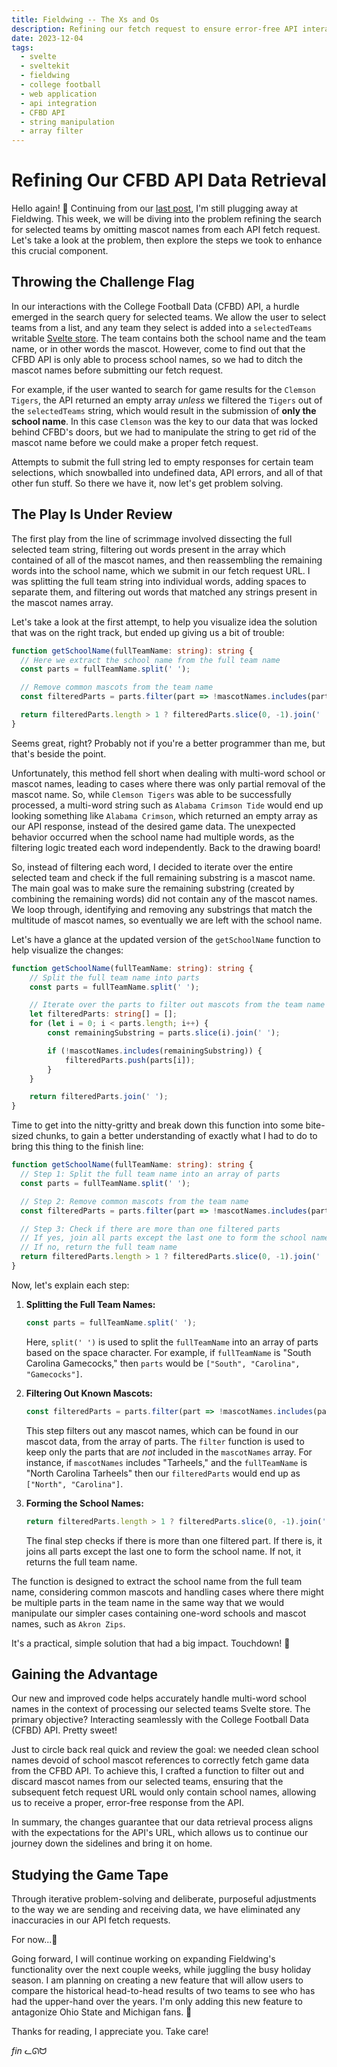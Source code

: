 ```yaml
---
title: Fieldwing -- The Xs and Os
description: Refining our fetch request to ensure error-free API interactions
date: 2023-12-04
tags:
  - svelte
  - sveltekit
  - fieldwing
  - college football
  - web application
  - api integration
  - CFBD API
  - string manipulation
  - array filter
---
```


#  Refining Our CFBD API Data Retrieval

Hello again! 👋 Continuing from our [last post](https://www.jcoletta.com/sveltekit-magic/), I'm still plugging away at Fieldwing. This week, we will be diving into the problem refining the search for selected teams by omitting mascot names from each API fetch request. Let's take a look at the problem, then explore the steps we took to enhance this crucial component.

## Throwing the Challenge Flag

In our interactions with the College Football Data (CFBD) API, a hurdle emerged in the search query for selected teams. We allow the user to select teams from a list, and any team they select is added into a `selectedTeams` writable [Svelte store](https://svelte.dev/docs/svelte-store). The team contains both the school name and the team name, or in other words the mascot. However, come to find out that the CFBD API is only able to process school names, so we had to ditch the mascot names before submitting our fetch request. 

For example, if the user wanted to search for game results for the `Clemson  Tigers`, the API returned an empty array *unless* we filtered the `Tigers` out of the `selectedTeams` string, which would result in the submission of **only the school name**. In this case `Clemson` was the key to our data that was locked behind CFBD's doors, but we had to manipulate the string to get rid of the mascot name before we could make a proper fetch request.

Attempts to submit the full string led to empty responses for certain team selections, which snowballed into undefined data, API errors, and all of that other fun stuff. So there we have it, now let's get problem solving.

## The Play Is Under Review

The first play from the line of scrimmage involved dissecting the full selected team string, filtering out words present in the array which contained of all of the mascot names, and then reassembling the remaining words into the school name, which we submit in our fetch request URL. I was splitting the full team string into individual words, adding spaces to separate them, and filtering out words that matched any strings present in the mascot names array.

Let's take a look at the first attempt, to help you visualize idea the solution that was on the right track, but ended up giving us a bit of trouble:

```typescript
function getSchoolName(fullTeamName: string): string {
  // Here we extract the school name from the full team name
  const parts = fullTeamName.split(' ');

  // Remove common mascots from the team name
  const filteredParts = parts.filter(part => !mascotNames.includes(part));

  return filteredParts.length > 1 ? filteredParts.slice(0, -1).join(' ') : fullTeamName;
}
```

Seems great, right? Probably not if you're a better programmer than me, but that's beside the point.

Unfortunately, this method fell short when dealing with multi-word school or mascot names, leading to cases where there was only partial removal of the mascot name. So, while `Clemson Tigers` was able to be successfully processed, a multi-word string such as `Alabama Crimson Tide` would end up looking something like `Alabama Crimson`, which returned an empty array as our API response, instead of the desired game data. The unexpected behavior occurred when the school name had multiple words, as the filtering logic treated each word independently. Back to the drawing board!

So, instead of filtering each word, I decided to iterate over the entire selected team and check if the full remaining substring is a mascot name. The main goal was to make sure the remaining substring (created by combining the remaining words) did not contain any of the mascot names. We loop through, identifying and removing any substrings that match the multitude of mascot names, so eventually we are left with the school name.

Let's have a glance at the updated version of the `getSchoolName` function to help visualize the changes:

```typescript
function getSchoolName(fullTeamName: string): string {
	// Split the full team name into parts
	const parts = fullTeamName.split(' ');

	// Iterate over the parts to filter out mascots from the team name
	let filteredParts: string[] = [];
	for (let i = 0; i < parts.length; i++) {
		const remainingSubstring = parts.slice(i).join(' ');

		if (!mascotNames.includes(remainingSubstring)) {
			filteredParts.push(parts[i]);
		}
	}

	return filteredParts.join(' ');
}
```

Time to get into the nitty-gritty and break down this function into some bite-sized chunks, to gain a better understanding of exactly what I had to do to bring this thing to the finish line:

```typescript
function getSchoolName(fullTeamName: string): string {
  // Step 1: Split the full team name into an array of parts
  const parts = fullTeamName.split(' ');

  // Step 2: Remove common mascots from the team name
  const filteredParts = parts.filter(part => !mascotNames.includes(part));

  // Step 3: Check if there are more than one filtered parts
  // If yes, join all parts except the last one to form the school name
  // If no, return the full team name
  return filteredParts.length > 1 ? filteredParts.slice(0, -1).join(' ') : fullTeamName;
}
```

Now, let's explain each step:

1. **Splitting the Full Team Names:**
   ```typescript
   const parts = fullTeamName.split(' ');
   ```
   Here, `split(' ')` is used to split the `fullTeamName` into an array of parts based on the space character. For example, if `fullTeamName` is "South Carolina Gamecocks," then `parts` would be `["South", "Carolina", "Gamecocks"]`.

2. **Filtering Out Known Mascots:**
   ```typescript
   const filteredParts = parts.filter(part => !mascotNames.includes(part));
   ```
   This step filters out any mascot names, which can be found in our mascot data, from the array of parts. The `filter` function is used to keep only the parts that are *not* included in the `mascotNames` array. For instance, if `mascotNames` includes "Tarheels," and the `fullTeamName` is "North Carolina Tarheels" then our `filteredParts` would end up as `["North", "Carolina"]`.

3. **Forming the School Names:**
   ```typescript
   return filteredParts.length > 1 ? filteredParts.slice(0, -1).join(' ') : fullTeamName;
   ```
   The final step checks if there is more than one filtered part. If there is, it joins all parts except the last one to form the school name. If not, it returns the full team name.

The function is designed to extract the school name from the full team name, considering common mascots and handling cases where there might be multiple parts in the team name in the same way that we would manipulate our simpler cases containing one-word schools and mascot names, such as `Akron Zips`.

It's a practical, simple solution that had a big impact. Touchdown! 🎉

## Gaining the Advantage

Our new and improved code helps accurately handle multi-word school names in the context of processing our selected teams Svelte store. The primary objective? Interacting seamlessly with the College Football Data (CFBD) API. Pretty sweet!

Just to circle back real quick and review the goal: we needed clean school names devoid of school mascot references to correctly fetch game data from the CFBD API. To achieve this, I crafted a function to filter out and discard mascot names from our selected teams, ensuring that the subsequent fetch request URL would only contain school names, allowing us to receive a proper, error-free response from the API.

In summary, the changes guarantee that our data retrieval process aligns with the expectations for the API's URL, which allows us to continue our journey down the sidelines and bring it on home.

## Studying the Game Tape
 
Through iterative problem-solving and deliberate, purposeful adjustments to the way we are sending and receiving data, we have eliminated any inaccuracies in our API fetch requests. 

For now...🤞

Going forward, I will continue working on expanding Fieldwing's functionality over the next couple weeks, while juggling the busy holiday season. I am planning on creating a new feature that will allow users to compare the historical head-to-head results of two teams to see who has had the upper-hand over the years. I'm only adding this new feature to antagonize Ohio State and Michigan fans. 🤫

Thanks for reading, I appreciate you. Take care!

*fin* ᓚᘏᗢ
